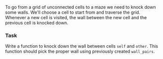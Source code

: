 To go from a grid of unconnected cells to a maze we need to knock down some walls. We'll choose a cell to start from and traverse the grid. 
Whenever a new cell is visited, the wall between the new cell and the previous cell is knocked down.

### Task

Write a function to knock down the wall between cells `self` and `other`. This function should pick the proper wall using previously created `wall_pairs`.
